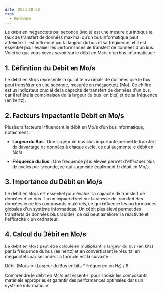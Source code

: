 ```yaml
---
date: 2023-10-30
tags:
  - Hardware
---
```


Le débit en mégaoctets par seconde (Mo/s) est une mesure qui indique le taux de transfert de données maximal qu'un bus informatique peut atteindre. Il est influencé par la largeur du bus et sa fréquence, et il est essentiel pour évaluer les performances de transfert de données d'un bus. Voici ce que vous devez savoir sur le débit en Mo/s d'un bus informatique :

## **1. Définition du Débit en Mo/s**

Le débit en Mo/s représente la quantité maximale de données que le bus peut transférer en une seconde, mesurée en mégaoctets (Mo). Ce chiffre est un indicateur crucial de la capacité de transfert de données d'un bus, car il reflète la combinaison de la largeur du bus (en bits) et de sa fréquence (en hertz).

## **2. Facteurs Impactant le Débit en Mo/s**

Plusieurs facteurs influencent le débit en Mo/s d'un bus informatique, notamment :

- **Largeur du Bus** : Une largeur de bus plus importante permet le transfert de davantage de données à chaque cycle, ce qui augmente le débit en Mo/s.

- **Fréquence du Bus** : Une fréquence plus élevée permet d'effectuer plus de cycles par seconde, ce qui augmente également le débit en Mo/s.

## **3. Importance du Débit en Mo/s**

Le débit en Mo/s est essentiel pour évaluer la capacité de transfert de données d'un bus. Il a un impact direct sur la vitesse de transfert des données entre les composants matériels, ce qui influence les performances globales d'un système informatique. Un débit plus élevé permet des transferts de données plus rapides, ce qui peut améliorer la réactivité et l'efficacité d'un ordinateur.

## **4. Calcul du Débit en Mo/s**

Le débit en Mo/s peut être calculé en multipliant la largeur du bus (en bits) par la fréquence du bus (en hertz) et en convertissant le résultat en mégaoctets par seconde. La formule est la suivante :

Débit (Mo/s) = (Largeur du Bus en bits * Fréquence en Hz) / 8

Comprendre le débit en Mo/s est essentiel pour choisir les composants matériels appropriés et garantir des performances optimales dans un système informatique.
